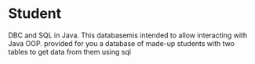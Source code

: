 # Student
DBC and SQL in Java. This databasemis intended to allow interacting with Java OOP.
 provided for you a database of made-up students with two tables to get data from them using sql
